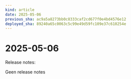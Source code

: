 ```yaml
---
kind: article
date: 2025-05-06
previous_sha: ac9a5a8273bb0c8333caf2cd677f0e4bd4576e12
deployed_sha: 89240a65c0063c5c99e49d59fc109e37c610254e
---
```


# 2025-05-06

Release notes:

Geen release notes
